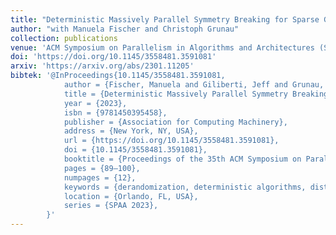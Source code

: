 ```yaml
---
title: "Deterministic Massively Parallel Symmetry Breaking for Sparse Graphs"
author: "with Manuela Fischer and Christoph Grunau"
collection: publications
venue: 'ACM Symposium on Parallelism in Algorithms and Architectures (SPAA) 2023'
doi: 'https://doi.org/10.1145/3558481.3591081'
arxiv: 'https://arxiv.org/abs/2301.11205'
bibtek: '@InProceedings{10.1145/3558481.3591081,
            author = {Fischer, Manuela and Giliberti, Jeff and Grunau, Christoph},
            title = {Deterministic Massively Parallel Symmetry Breaking for Sparse Graphs},
            year = {2023},
            isbn = {9781450395458},
            publisher = {Association for Computing Machinery},
            address = {New York, NY, USA},
            url = {https://doi.org/10.1145/3558481.3591081},
            doi = {10.1145/3558481.3591081},
            booktitle = {Proceedings of the 35th ACM Symposium on Parallelism in Algorithms and Architectures},
            pages = {89–100},
            numpages = {12},
            keywords = {derandomization, deterministic algorithms, distributed computing, graph algorithms, massively parallel computation, sparse graphs},
            location = {Orlando, FL, USA},
            series = {SPAA 2023},
        }'
---
```

